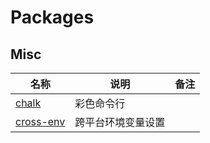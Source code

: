 # Packages

## Misc

名称|说明|备注
---|---|---
[chalk](./001-chalk/) |  彩色命令行
[cross-env](./002-cross-env/) | 跨平台环境变量设置